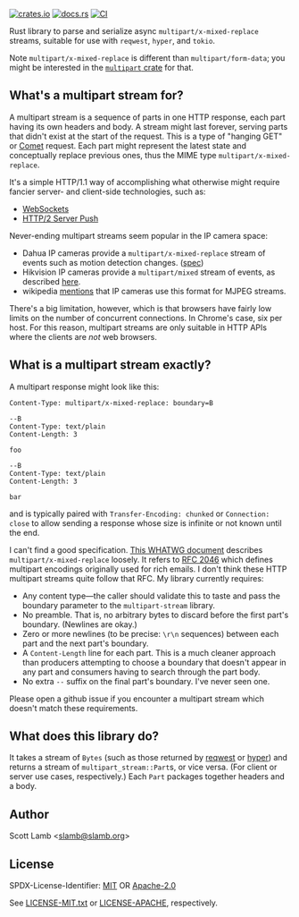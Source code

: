 [![crates.io](https://img.shields.io/crates/v/multipart-stream)](https://crates.io/crates/multipart-stream)
[![docs.rs](https://docs.rs/multipart-stream/badge.svg)](https://docs.rs/multipart-stream)
[![CI](https://github.com/scottlamb/multipart-stream-rs/workflows/CI/badge.svg)](https://github.com/scottlamb/multipart-stream-rs/actions?query=workflow%3ACI)

Rust library to parse and serialize async `multipart/x-mixed-replace` streams,
suitable for use with `reqwest`, `hyper`, and `tokio`.

Note `multipart/x-mixed-replace` is different than `multipart/form-data`; you
might be interested in the
[`multipart` crate](https://crates.io/crates/multipart) for that.

## What's a multipart stream for?

A multipart stream is a sequence of parts in one HTTP response, each part
having its own headers and body. A stream might last forever, serving parts
that didn't exist at the start of the request. This is a type of "hanging GET"
or [Comet](https://en.wikipedia.org/wiki/Comet_(programming)) request. Each
part might represent the latest state and conceptually replace previous ones,
thus the MIME type `multipart/x-mixed-replace`.

It's a simple HTTP/1.1 way of accomplishing what otherwise might require
fancier server- and client-side technologies, such as:

*   [WebSockets](https://developer.mozilla.org/en-US/docs/Web/API/WebSockets_API)
*   [HTTP/2 Server Push](https://en.wikipedia.org/wiki/HTTP/2_Server_Push)

Never-ending multipart streams seem popular in the IP camera space:

*   Dahua IP cameras provide a `multipart/x-mixed-replace` stream of events
    such as motion detection changes.
    ([spec](http://www.telecamera.ru/bitrix/components/bitrix/forum.interface/show_file.php?fid=1022477&action=download))
*   Hikvision IP cameras provide a `multipart/mixed` stream of events,
    as described
    [here](https://github.com/scottlamb/moonfire-playground/blob/4e6a786286272ee36f449d761740191c6e6a54fc/camera-motion/src/hikvision.rs#L33).
*   wikipedia [mentions](https://en.wikipedia.org/wiki/MIME#Mixed-Replace)
    that IP cameras use this format for MJPEG streams.

There's a big limitation, however, which is that browsers have fairly low
limits on the number of concurrent connections. In Chrome's case, six per
host. For this reason, multipart streams are only suitable in HTTP APIs where
the clients are *not* web browsers.

## What is a multipart stream exactly?

A multipart response might look like this:

```
Content-Type: multipart/x-mixed-replace: boundary=B

--B
Content-Type: text/plain
Content-Length: 3

foo

--B
Content-Type: text/plain
Content-Length: 3

bar
```

and is typically paired with `Transfer-Encoding: chunked` or `Connection:
close` to allow sending a response whose size is infinite or not known until
the end.

I can't find a good specification. [This WHATWG
document](https://html.spec.whatwg.org/multipage/iana.html#multipart/x-mixed-replace)
describes `multipart/x-mixed-replace` loosely. It refers to [RFC
2046](https://tools.ietf.org/html/rfc2046) which defines multipart encodings
originally used for rich emails. I don't think these HTTP multipart streams
quite follow that RFC. My library currently requires:

*   Any content type—the caller should validate this to taste and pass the
    boundary parameter to the `multipart-stream` library.
*   No preamble. That is, no arbitrary bytes to discard before the first
    part's boundary. (Newlines are okay.)
*   Zero or more newlines (to be precise: `\r\n` sequences) between each part
    and the next part's boundary.
*   A `Content-Length` line for each part. This is a much cleaner approach
    than producers attempting to choose a boundary that doesn't appear in any
    part and consumers having to search through the part body.
*   No extra `--` suffix on the final part's boundary. I've never seen one.

Please open a github issue if you encounter a multipart stream which doesn't
match these requirements.

## What does this library do?

It takes a stream of `Bytes` (such as those returned by
[reqwest](https://crates.io/crates/reqwest) or
[hyper](https://crates.io/crates/hyper)) and returns a stream of
`multipart_stream::Part`s, or vice versa. (For client or server use cases,
respectively.) Each `Part` packages together headers and a body.

## Author

Scott Lamb &lt;slamb@slamb.org>

## License

SPDX-License-Identifier: [MIT](https://spdx.org/licenses/MIT.html) OR [Apache-2.0](https://spdx.org/licenses/Apache-2.0.html)

See [LICENSE-MIT.txt](LICENSE-MIT.txt) or [LICENSE-APACHE](LICENSE-APACHE.txt), respectively.
